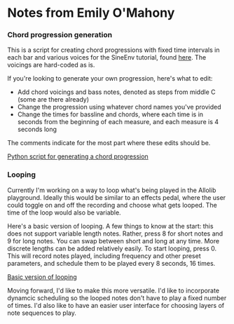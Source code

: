 # Notes from Emily O'Mahony

### Chord progression generation
This is a script for creating chord progressions with fixed time intervals in each bar and various voices for the SineEnv tutorial, found [here](https://github.com/AlloSphere-Research-Group/allolib_playground/blob/master/tutorials/synthesis/01_SineEnv.cpp). The voicings are hard-coded as is. 

If you're looking to generate your own progression, here's what to edit:
* Add chord voicings and bass notes, denoted as steps from middle C (some are there already)
* Change the progression using whatever chord names you've provided
* Change the times for bassline and chords, where each time is in seconds from the beginning of each measure, and each measure is 4 seconds long

The comments indicate for the most part where these edits should be.

[Python script for generating a chord progression](src/chords.py)



### Looping
Currently I'm working on a way to loop what's being played in the Allolib playground. Ideally this would be similar to an effects pedal, where the user could toggle on and off the recording and choose what gets looped. The time of the loop would also be variable. 

Here's a basic version of looping. A few things to know at the start: this does not support variable length notes. Rather, press 8 for short notes and 9 for long notes. You can swap between short and long at any time. More discrete lengths can be added relatively easily. 
To start looping, press 0. This will record notes played, including frequency and other preset parameters, and schedule them to be played every 8 seconds, 16 times. 

[Basic version of looping](src/loop.cpp)

Moving forward, I'd like to make this more versatile. I'd like to incorporate dynamcic scheduling so the looped notes don't have to play a fixed number of times. I'd also like to have an easier user interface for choosing layers of note sequences to play. 

